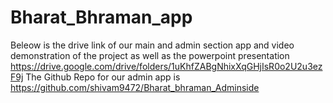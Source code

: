 # Bharat_Bhraman_app
 Beleow is the drive link of our main and admin section app and video demonstration of the project as well as the powerpoint presentation
 https://drive.google.com/drive/folders/1uKhfZABgNhixXqGHjIsR0o2U2u3ezF9j
 The Github Repo for our admin app is https://github.com/shivam9472/Bharat_bhraman_Adminside
 
